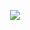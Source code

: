 <p align="center">
  <img src="https://raw.githubusercontent.com/olture/easyLazy/store/top.svg" >
</p>
